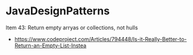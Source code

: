 # JavaDesignPatterns

Item 43: Return empty arryas or collections, not hulls
* https://www.codeproject.com/Articles/794448/Is-it-Really-Better-to-Return-an-Empty-List-Instea
